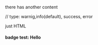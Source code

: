 there has another content

// type: warnig,info(default), success, error

<Alert type="info">just HTML</Alert>

#### badge test: <Badge>Hello</Badge>
